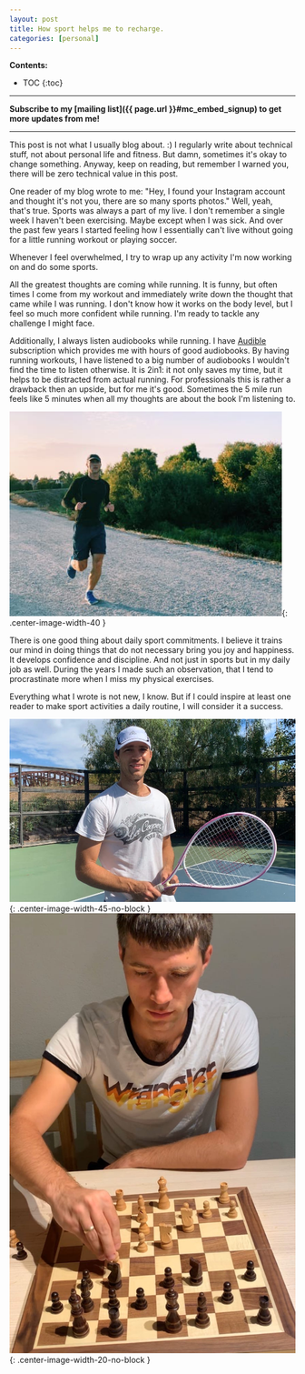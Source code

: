 ```yaml
---
layout: post
title: How sport helps me to recharge.
categories: [personal]
---
```


**Contents:**
* TOC
{:toc}

------
**Subscribe to my [mailing list]({{ page.url }}#mc_embed_signup) to get more updates from me!**

------

This post is not what I usually blog about. :) I regularly write about technical stuff, not about personal life and fitness. But damn, sometimes it's okay to change something. Anyway, keep on reading, but remember I warned you, there will be zero technical value in this post.

One reader of my blog wrote to me: "Hey, I found your Instagram account and thought it's not you, there are so many sports photos." Well, yeah, that's true. Sports was always a part of my live. I don't remember a single week I haven't been exercising. Maybe except when I was sick. And over the past few years I started feeling how I essentially can't live without going for a little running workout or playing soccer.

Whenever I feel overwhelmed, I try to wrap up any activity I'm now working on and do some sports.

All the greatest thoughts are coming while running. It is funny, but often times I come from my workout and immediately write down the thought that came while I was running. I don't know how it works on the body level, but I feel so much more confident while running. I'm ready to tackle any challenge I might face.

Additionally, I always listen audiobooks while running. I have [Audible](https://www.amazon.com/gp/product/B07PCV9DSZ/ref=as_li_qf_asin_il_tl?ie=UTF8&tag=dendibakh-20&creative=9325&linkCode=as2&creativeASIN=B07PCV9DSZ&linkId=ef3f26e0bbecedafd08e383557e078b0) subscription which provides me with hours of good audiobooks. By having running workouts, I have listened to a big number of audiobooks I wouldn't find the time to listen otherwise. It is 2in1: it not only saves my time, but it helps to be distracted from actual running. For professionals this is rather a drawback then an upside, but for me it's good. Sometimes the 5 mile run feels like 5 minutes when all my thoughts are about the book I'm listening to.

![](/img/posts/sports/run.jpg){: .center-image-width-40 }

There is one good thing about daily sport commitments. I believe it trains our mind in doing things that do not necessary bring you joy and happiness. It develops confidence and discipline. And not just in sports but in my daily job as well. During the years I made such an observation, that I tend to procrastinate more when I miss my physical exercises.

Everything what I wrote is not new, I know. But if I could inspire at least one reader to make sport activities a daily routine, I will consider it a success.

![](/img/posts/sports/tennis.jpg){: .center-image-width-45-no-block } ![](/img/posts/sports/chess.jpg){: .center-image-width-20-no-block }
